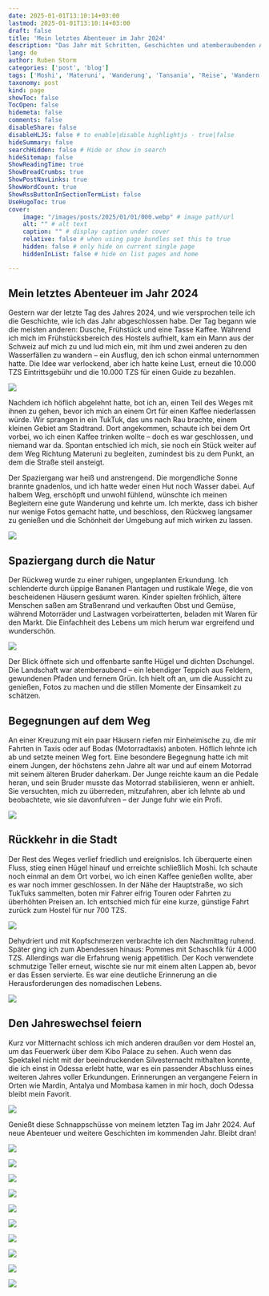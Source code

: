 ```yaml
---
date: 2025-01-01T13:10:14+03:00
lastmod: 2025-01-01T13:10:14+03:00
draft: false
title: 'Mein letztes Abenteuer im Jahr 2024'
description: "Das Jahr mit Schritten, Geschichten und atemberaubenden Ausblicken beenden"
lang: de
author: Ruben Storm
categories: ['post', 'blog']
tags: ['Moshi', 'Materuni', 'Wanderung', 'Tansania', 'Reise', 'Wandern', 'Natur', 'Fotografie', 'Nomade', 'Abenteuer', 'Rau', 'Nomadisches Leben' ]
taxonomy: post
kind: page
showToc: false
TocOpen: false
hidemeta: false
comments: false
disableShare: false
disableHLJS: false # to enable|disable highlightjs - true|false
hideSummary: false
searchHidden: false # Hide or show in search
hideSitemap: false
ShowReadingTime: true
ShowBreadCrumbs: true
ShowPostNavLinks: true
ShowWordCount: true
ShowRssButtonInSectionTermList: false
UseHugoToc: true
cover:
    image: "/images/posts/2025/01/01/000.webp" # image path/url
    alt: "" # alt text
    caption: "" # display caption under cover
    relative: false # when using page bundles set this to true
    hidden: false # only hide on current single page
    hiddenInList: false # hide on list pages and home

---
```


## Mein letztes Abenteuer im Jahr 2024

Gestern war der letzte Tag des Jahres 2024, und wie versprochen teile ich die Geschichte, wie ich das Jahr abgeschlossen habe. Der Tag begann wie die meisten anderen: Dusche, Frühstück und eine Tasse Kaffee. Während ich mich im Frühstücksbereich des Hostels aufhielt, kam ein Mann aus der Schweiz auf mich zu und lud mich ein, mit ihm und zwei anderen zu den Wasserfällen zu wandern – ein Ausflug, den ich schon einmal unternommen hatte. Die Idee war verlockend, aber ich hatte keine Lust, erneut die 10.000 TZS Eintrittsgebühr und die 10.000 TZS für einen Guide zu bezahlen.

![](/images/posts/2025/01/01/001.webp)

Nachdem ich höflich abgelehnt hatte, bot ich an, einen Teil des Weges mit ihnen zu gehen, bevor ich mich an einem Ort für einen Kaffee niederlassen würde. Wir sprangen in ein TukTuk, das uns nach Rau brachte, einem kleinen Gebiet am Stadtrand. Dort angekommen, schaute ich bei dem Ort vorbei, wo ich einen Kaffee trinken wollte – doch es war geschlossen, und niemand war da. Spontan entschied ich mich, sie noch ein Stück weiter auf dem Weg Richtung Materuni zu begleiten, zumindest bis zu dem Punkt, an dem die Straße steil ansteigt.

Der Spaziergang war heiß und anstrengend. Die morgendliche Sonne brannte gnadenlos, und ich hatte weder einen Hut noch Wasser dabei. Auf halbem Weg, erschöpft und unwohl fühlend, wünschte ich meinen Begleitern eine gute Wanderung und kehrte um. Ich merkte, dass ich bisher nur wenige Fotos gemacht hatte, und beschloss, den Rückweg langsamer zu genießen und die Schönheit der Umgebung auf mich wirken zu lassen.

![](/images/posts/2025/01/01/002.webp)

## Spaziergang durch die Natur

Der Rückweg wurde zu einer ruhigen, ungeplanten Erkundung. Ich schlenderte durch üppige Bananen Plantagen und rustikale Wege, die von bescheidenen Häusern gesäumt waren. Kinder spielten fröhlich, ältere Menschen saßen am Straßenrand und verkauften Obst und Gemüse, während Motorräder und Lastwagen vorbeiratterten, beladen mit Waren für den Markt. Die Einfachheit des Lebens um mich herum war ergreifend und wunderschön.

![](/images/posts/2025/01/01/003.webp)

Der Blick öffnete sich und offenbarte sanfte Hügel und dichten Dschungel. Die Landschaft war atemberaubend – ein lebendiger Teppich aus Feldern, gewundenen Pfaden und fernem Grün. Ich hielt oft an, um die Aussicht zu genießen, Fotos zu machen und die stillen Momente der Einsamkeit zu schätzen.

## Begegnungen auf dem Weg

An einer Kreuzung mit ein paar Häusern riefen mir Einheimische zu, die mir Fahrten in Taxis oder auf Bodas (Motorradtaxis) anboten. Höflich lehnte ich ab und setzte meinen Weg fort. Eine besondere Begegnung hatte ich mit einem Jungen, der höchstens zehn Jahre alt war und auf einem Motorrad mit seinem älteren Bruder daherkam. Der Junge reichte kaum an die Pedale heran, und sein Bruder musste das Motorrad stabilisieren, wenn er anhielt. Sie versuchten, mich zu überreden, mitzufahren, aber ich lehnte ab und beobachtete, wie sie davonfuhren – der Junge fuhr wie ein Profi.

![](/images/posts/2025/01/01/004.webp)

## Rückkehr in die Stadt

Der Rest des Weges verlief friedlich und ereignislos. Ich überquerte einen Fluss, stieg einen Hügel hinauf und erreichte schließlich Moshi. Ich schaute noch einmal an dem Ort vorbei, wo ich einen Kaffee genießen wollte, aber es war noch immer geschlossen. In der Nähe der Hauptstraße, wo sich TukTuks sammelten, boten mir Fahrer eifrig Touren oder Fahrten zu überhöhten Preisen an. Ich entschied mich für eine kurze, günstige Fahrt zurück zum Hostel für nur 700 TZS.

![](/images/posts/2025/01/01/005.webp)

Dehydriert und mit Kopfschmerzen verbrachte ich den Nachmittag ruhend. Später ging ich zum Abendessen hinaus: Pommes mit Schaschlik für 4.000 TZS. Allerdings war die Erfahrung wenig appetitlich. Der Koch verwendete schmutzige Teller erneut, wischte sie nur mit einem alten Lappen ab, bevor er das Essen servierte. Es war eine deutliche Erinnerung an die Herausforderungen des nomadischen Lebens.

![](/images/posts/2025/01/01/006.webp)

## Den Jahreswechsel feiern

Kurz vor Mitternacht schloss ich mich anderen draußen vor dem Hostel an, um das Feuerwerk über dem Kibo Palace zu sehen. Auch wenn das Spektakel nicht mit der beeindruckenden Silvesternacht mithalten konnte, die ich einst in Odessa erlebt hatte, war es ein passender Abschluss eines weiteren Jahres voller Erkundungen. Erinnerungen an vergangene Feiern in Orten wie Mardin, Antalya und Mombasa kamen in mir hoch, doch Odessa bleibt mein Favorit.

![](/images/posts/2025/01/01/007.webp)

Genießt diese Schnappschüsse von meinem letzten Tag im Jahr 2024. Auf neue Abenteuer und weitere Geschichten im kommenden Jahr. Bleibt dran!

![](/images/posts/2025/01/01/008.webp)

![](/images/posts/2025/01/01/009.webp)

![](/images/posts/2025/01/01/010.webp)

![](/images/posts/2025/01/01/011.webp)

![](/images/posts/2025/01/01/012.webp)

![](/images/posts/2025/01/01/013.webp)

![](/images/posts/2025/01/01/014.webp)

![](/images/posts/2025/01/01/015.webp)

![](/images/posts/2025/01/01/016.webp)

![](/images/posts/2025/01/01/017.webp)